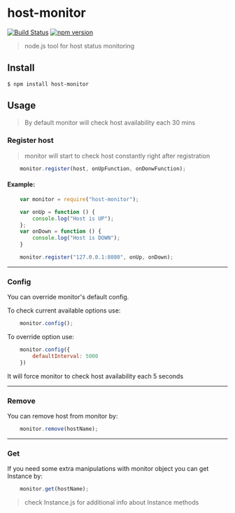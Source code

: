 # host-monitor

[![Build Status](https://travis-ci.org/toxity/host-monitor.svg?branch=master)](https://travis-ci.org/toxity/host-monitor)
[![npm version](https://badge.fury.io/js/host-monitor.svg)](https://travis-ci.org/toxity/host-monitor)

> node.js tool for host status monitoring

## Install
```
$ npm install host-monitor
```

## Usage
> By default monitor will check host availability each 30 mins

### Register host
> monitor will start to check host constantly right after registration

```javascript
    monitor.register(host, onUpFunction, onDonwFunction);
```

#### Example:
```javascript
    var monitor = require("host-monitor");

    var onUp = function () {
        console.log("Host is UP");
    };
    var onDown = function () {
        console.log("Host is DOWN");
    }

    monitor.register("127.0.0.1:8080", onUp, onDown);
```
--------

### Config
You can override monitor's default config.

To check current available options use:
```javascript
    monitor.config();
```
To override option use:
```javascript
    monitor.config({
        defaultInterval: 5000
    })
```

It will force monitor to check host availability each 5 seconds

--------

### Remove
You can remove host from monitor by:
```javascript
    monitor.remove(hostName);
```

--------

### Get
If you need some extra manipulations with monitor object you can get Instance by:
```javascript
    monitor.get(hostName);
```

> check Instance.js for additional info about Instance methods